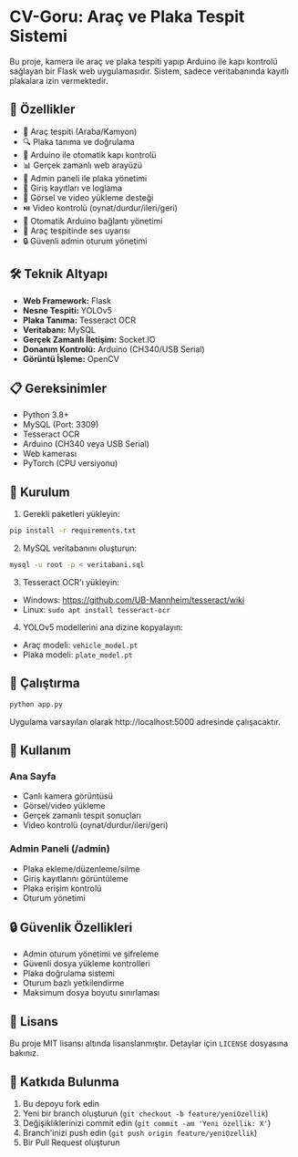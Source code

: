 # CV-Goru: Araç ve Plaka Tespit Sistemi

Bu proje, kamera ile araç ve plaka tespiti yapıp Arduino ile kapı kontrolü sağlayan bir Flask web uygulamasıdır. Sistem, sadece veritabanında kayıtlı plakalara izin vermektedir.

## 🚀 Özellikler

- 🚗 Araç tespiti (Araba/Kamyon)
- 🔍 Plaka tanıma ve doğrulama
- 🚪 Arduino ile otomatik kapı kontrolü
- 📊 Gerçek zamanlı web arayüzü
- 👥 Admin paneli ile plaka yönetimi
- 📝 Giriş kayıtları ve loglama
- 📸 Görsel ve video yükleme desteği
- ⏯️ Video kontrolü (oynat/durdur/ileri/geri)
- 🔄 Otomatik Arduino bağlantı yönetimi
- 🔔 Araç tespitinde ses uyarısı
- 🔒 Güvenli admin oturum yönetimi

## 🛠️ Teknik Altyapı

- **Web Framework:** Flask
- **Nesne Tespiti:** YOLOv5
- **Plaka Tanıma:** Tesseract OCR
- **Veritabanı:** MySQL
- **Gerçek Zamanlı İletişim:** Socket.IO
- **Donanım Kontrolü:** Arduino (CH340/USB Serial)
- **Görüntü İşleme:** OpenCV

## 📋 Gereksinimler

- Python 3.8+
- MySQL (Port: 3309)
- Tesseract OCR
- Arduino (CH340 veya USB Serial)
- Web kamerası
- PyTorch (CPU versiyonu)

## 🔧 Kurulum

1. Gerekli paketleri yükleyin:
```bash
pip install -r requirements.txt
```

2. MySQL veritabanını oluşturun:
```bash
mysql -u root -p < veritabani.sql
```

3. Tesseract OCR'ı yükleyin:
- Windows: https://github.com/UB-Mannheim/tesseract/wiki
- Linux: `sudo apt install tesseract-ocr`

4. YOLOv5 modellerini ana dizine kopyalayın:
- Araç modeli: `vehicle_model.pt`
- Plaka modeli: `plate_model.pt`

## 🚀 Çalıştırma

```bash
python app.py
```

Uygulama varsayılan olarak http://localhost:5000 adresinde çalışacaktır.

## 📱 Kullanım

### Ana Sayfa
- Canlı kamera görüntüsü
- Görsel/video yükleme
- Gerçek zamanlı tespit sonuçları
- Video kontrolü (oynat/durdur/ileri/geri)

### Admin Paneli (/admin)
- Plaka ekleme/düzenleme/silme
- Giriş kayıtlarını görüntüleme
- Plaka erişim kontrolü
- Oturum yönetimi

## 🔒 Güvenlik Özellikleri

- Admin oturum yönetimi ve şifreleme
- Güvenli dosya yükleme kontrolleri
- Plaka doğrulama sistemi
- Oturum bazlı yetkilendirme
- Maksimum dosya boyutu sınırlaması

## 📝 Lisans

Bu proje MIT lisansı altında lisanslanmıştır. Detaylar için `LICENSE` dosyasına bakınız.

## 🤝 Katkıda Bulunma

1. Bu depoyu fork edin
2. Yeni bir branch oluşturun (`git checkout -b feature/yeniOzellik`)
3. Değişikliklerinizi commit edin (`git commit -am 'Yeni özellik: X'`)
4. Branch'inizi push edin (`git push origin feature/yeniOzellik`)
5. Bir Pull Request oluşturun 